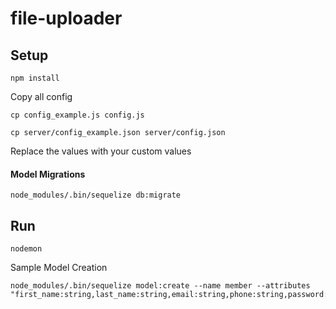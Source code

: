 # file-uploader


## Setup

```
npm install
```


Copy all config

```
cp config_example.js config.js
```

```
cp server/config_example.json server/config.json
```

Replace the values with your custom values


#### Model Migrations

```
node_modules/.bin/sequelize db:migrate
```


## Run

```
nodemon
```


Sample Model Creation
 
```
node_modules/.bin/sequelize model:create --name member --attributes "first_name:string,last_name:string,email:string,phone:string,password:string"
```


